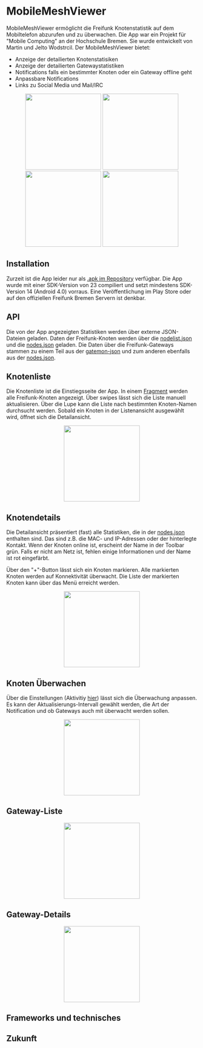 # MobileMeshViewer

MobileMeshViewer ermöglicht die Freifunk Knotenstatistik auf dem Mobiltelefon abzurufen und zu überwachen. 
Die App war ein Projekt für "Mobile Computing" an der Hochschule Bremen. Sie wurde entwickelt von Martin und Jelto Wodstrcil.
Der MobileMeshViewer bietet:

* Anzeige der detailierten Knotenstatisiken
* Anzeige der detailierten Gatewaystatistiken
* Notifications falls ein bestimmter Knoten oder ein Gateway offline geht
* Anpassbare Notifications
* Links zu Social Media und Mail/IRC

<p align="center">
  <img src="docs/screenshot_drawer.png?raw=true" width="200"/>
  <img src="docs/screenshot_nodes.png?raw=true" width="200"/>
  <img src="docs/screenshot_node_detail.png?raw=true" width="200"/>
  <img src="docs/screenshot_about.png?raw=true" width="200"/>
</p>

## Installation

Zurzeit ist die App leider nur als [.apk im Repository](./app-debug.apk?raw=true) verfügbar. 
Die App wurde mit einer SDK-Version von 23 compiliert und setzt mindestens SDK-Version 14 (Android 4.0) vorraus.
Eine Veröffentlichung im Play Store oder auf den offiziellen Freifunk Bremen Servern ist denkbar.

## API

Die von der App angezeigten Statistiken werden über externe JSON-Dateien geladen. 
Daten der Freifunk-Knoten werden über die [nodelist.json](https://downloads.bremen.freifunk.net/data/nodelist.json) und die [nodes.json](https://downloads.bremen.freifunk.net/data/nodes.json) geladen. 
Die Daten über die Freifunk-Gateways stammen zu einem Teil aus der [gatemon-json](https://status.bremen.freifunk.net/data/merged.json) und zum anderen ebenfalls aus der [nodes.json](http://downloads.bremen.freifunk.net/data/nodes.json).

## Knotenliste
Die Knotenliste ist die Einstiegsseite der App. In einem [Fragment](https://github.com/He1md4ll/MobileMeshViewer/blob/master/app/src/main/java/freifunk/bremen/de/mobilemeshviewer/node/NodeListFragment.java) werden alle Freifunk-Knoten angezeigt. Über swipes lässt sich die Liste manuell aktualisieren. Über die Lupe kann die Liste nach bestimmten Knoten-Namen durchsucht werden. Sobald ein Knoten in der Listenansicht ausgewählt wird, öffnet sich die Detailansicht.

<p align="center">
  <img src="docs/screenshot_nodes.png?raw=true" width="200"/>
</p>

## Knotendetails
Die Detailansicht präsentiert (fast) alle Statistiken, die in der [nodes.json](http://downloads.bremen.freifunk.net/data/nodes.json) enthalten sind. Das sind z.B. die MAC- und IP-Adressen oder der hinterlegte Kontakt. Wenn der Knoten online ist, erscheint der Name in der Toolbar grün. Falls er nicht am Netz ist, fehlen einige Informationen und der Name ist rot eingefärbt.

Über den "+"-Button lässt sich ein Knoten markieren. Alle markierten Knoten werden auf Konnektivität überwacht. Die Liste der markierten Knoten kann über das Menü erreicht werden.

<p align="center">
  <img src="docs/screenshot_node_detail.png?raw=true" width="200"/>
</p>

## Knoten Überwachen
Über die Einstellungen (Aktivitiy [hier](https://github.com/He1md4ll/MobileMeshViewer/blob/master/app/src/main/java/freifunk/bremen/de/mobilemeshviewer/SettingsActivity.java)) lässt sich die Überwachung anpassen. Es kann der Aktualisierungs-Intervall gewählt werden, die Art der Notification und ob Gateways auch mit überwacht werden sollen.

<p align="center">
  <img src="docs/screenshot_settings.png?raw=true" width="200"/>
</p>

## Gateway-Liste

<p align="center">
  <img src="docs/screenshot_gateways.png?raw=true" width="200"/>
</p>

## Gateway-Details

<p align="center">
  <img src="docs/screenshot_gateway_detail.png?raw=true" width="200"/>
</p>

## Frameworks und technisches

## Zukunft
